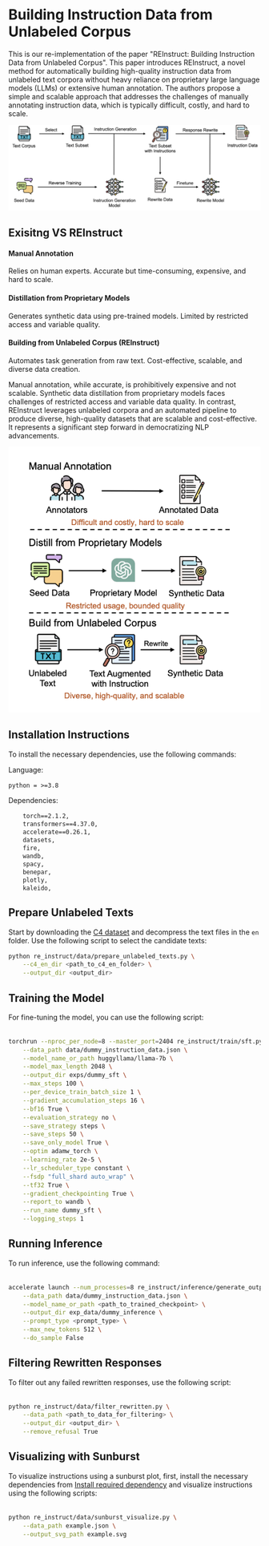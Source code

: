 # Building Instruction Data from Unlabeled Corpus

This is our re-implementation of the paper "REInstruct: Building Instruction Data from Unlabeled Corpus".
This paper introduces REInstruct, a novel method for automatically building high-quality instruction data from unlabeled text corpora without heavy reliance on proprietary large language models (LLMs) or extensive human annotation. The authors propose a simple and scalable approach that addresses the challenges of manually annotating instruction data, which is typically difficult, costly, and hard to scale.

![Overview](assets/overview.png)

## Exisitng VS REInstruct

#### Manual Annotation
Relies on human experts.
Accurate but time-consuming, expensive, and hard to scale.

#### Distillation from Proprietary Models
Generates synthetic data using pre-trained models.
Limited by restricted access and variable quality.

#### Building from Unlabeled Corpus (REInstruct)
Automates task generation from raw text.
Cost-effective, scalable, and diverse data creation.

Manual annotation, while accurate, is prohibitively expensive and not scalable. Synthetic data distillation from proprietary models faces challenges of restricted access and variable data quality. In contrast, REInstruct leverages unlabeled corpora and an automated pipeline to produce diverse, high-quality datasets that are scalable and cost-effective. It represents a significant step forward in democratizing NLP advancements.

![Overview](assets/Explanation.png)



## Installation Instructions

To install the necessary dependencies, use the following commands:

Language:
```
python = >=3.8

```
Dependencies:
```
    torch==2.1.2,
    transformers==4.37.0,
    accelerate==0.26.1,
    datasets,
    fire,
    wandb,
    spacy,
    benepar,
    plotly,
    kaleido,
```

## Prepare Unlabeled Texts

Start by downloading the [C4 dataset](https://huggingface.co/datasets/allenai/c4) and decompress the text files in the `en` folder. Use the following script to select the candidate texts:

```bash
python re_instruct/data/prepare_unlabeled_texts.py \
    --c4_en_dir <path_to_c4_en_folder> \
    --output_dir <output_dir>
```

## Training the Model

For fine-tuning the model, you can use the following script:

```bash

torchrun --nproc_per_node=8 --master_port=2404 re_instruct/train/sft.py \
    --data_path data/dummy_instruction_data.json \
    --model_name_or_path huggyllama/llama-7b \
    --model_max_length 2048 \
    --output_dir exps/dummy_sft \
    --max_steps 100 \
    --per_device_train_batch_size 1 \
    --gradient_accumulation_steps 16 \
    --bf16 True \
    --evaluation_strategy no \
    --save_strategy steps \
    --save_steps 50 \
    --save_only_model True \
    --optim adamw_torch \
    --learning_rate 2e-5 \
    --lr_scheduler_type constant \
    --fsdp "full_shard auto_wrap" \
    --tf32 True \
    --gradient_checkpointing True \
    --report_to wandb \
    --run_name dummy_sft \
    --logging_steps 1

```

## Running Inference

To run inference, use the following command:

```bash

accelerate launch --num_processes=8 re_instruct/inference/generate_output.py \
    --data_path data/dummy_instruction_data.json \
    --model_name_or_path <path_to_trained_checkpoint> \
    --output_dir exp_data/dummy_inference \
    --prompt_type <prompt_type> \
    --max_new_tokens 512 \
    --do_sample False

```

## Filtering Rewritten Responses

To filter out any failed rewritten responses, use the following script:

```bash

python re_instruct/data/filter_rewritten.py \
    --data_path <path_to_data_for_filtering> \
    --output_dir <output_dir> \
    --remove_refusal True

```

## Visualizing with Sunburst

To visualize instructions using a sunburst plot, first, install the necessary dependencies from [Install required dependency](https://github.com/nikitakit/self-attentive-parser#installation) and visualize instructions using the following scripts:

```bash

python re_instruct/data/sunburst_visualize.py \
    --data_path example.json \
    --output_svg_path example.svg

```
